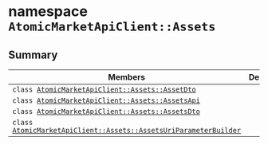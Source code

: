 # namespace `AtomicMarketApiClient::Assets` 

## Summary

 Members                        | Descriptions                                
--------------------------------|---------------------------------------------
`class `[`AtomicMarketApiClient::Assets::AssetDto`](.github/workflows/documentation/md/AtomicMarketApiClient--Assets--AssetDto.md#class_atomic_market_api_client_1_1_assets_1_1_asset_dto) | 
`class `[`AtomicMarketApiClient::Assets::AssetsApi`](.github/workflows/documentation/md/AtomicMarketApiClient--Assets--AssetsApi.md#class_atomic_market_api_client_1_1_assets_1_1_assets_api) | 
`class `[`AtomicMarketApiClient::Assets::AssetsDto`](.github/workflows/documentation/md/AtomicMarketApiClient--Assets--AssetsDto.md#class_atomic_market_api_client_1_1_assets_1_1_assets_dto) | 
`class `[`AtomicMarketApiClient::Assets::AssetsUriParameterBuilder`](.github/workflows/documentation/md/AtomicMarketApiClient--Assets--AssetsUriParameterBuilder.md#class_atomic_market_api_client_1_1_assets_1_1_assets_uri_parameter_builder) | 

